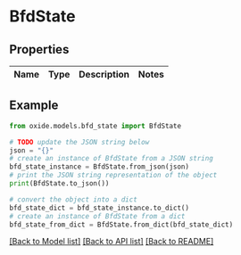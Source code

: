 # BfdState


## Properties

Name | Type | Description | Notes
------------ | ------------- | ------------- | -------------

## Example

```python
from oxide.models.bfd_state import BfdState

# TODO update the JSON string below
json = "{}"
# create an instance of BfdState from a JSON string
bfd_state_instance = BfdState.from_json(json)
# print the JSON string representation of the object
print(BfdState.to_json())

# convert the object into a dict
bfd_state_dict = bfd_state_instance.to_dict()
# create an instance of BfdState from a dict
bfd_state_from_dict = BfdState.from_dict(bfd_state_dict)
```
[[Back to Model list]](../README.md#documentation-for-models) [[Back to API list]](../README.md#documentation-for-api-endpoints) [[Back to README]](../README.md)


